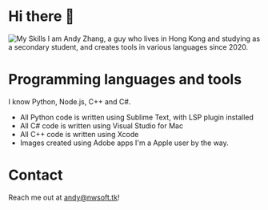 # Hi there :wave:
![My Skills](https://user-images.githubusercontent.com/76037593/200325578-fe8999eb-e2ca-4986-bb1f-23da507958a8.png)
I am Andy Zhang, a guy who lives in Hong Kong and studying as a secondary student, and creates tools in various languages since 2020.

# Programming languages and tools
I know Python, Node.js, C++ and C#.
- All Python code is written using Sublime Text, with LSP plugin installed
- All C# code is written using Visual Studio for Mac
- All C++ code is written using Xcode
- Images created using Adobe apps
I'm a Apple user by the way.

# Contact
Reach me out at andy@nwsoft.tk!

